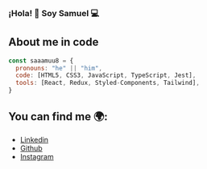 ### ¡Hola! 👋 Soy Samuel 💻

## About me in code

```js
const saaamuu8 = {
  pronouns: "he" || "him",
  code: [HTML5, CSS3, JavaScript, TypeScript, Jest],
  tools: [React, Redux, Styled-Components, Tailwind],
}
```

## You can find me 🌍:

- [Linkedin](https://www.linkedin.com/in/samuel-vitales-ponce/)
- [Github](https://github.com/saaamuu8)
- [Instagram](https://www.instagram.com/saaamuu8/)

